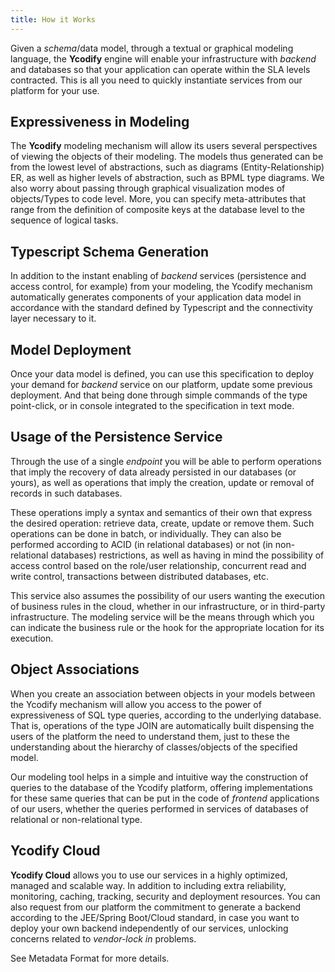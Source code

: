 ```yaml
---
title: How it Works
---
```


Given a _schema_/data model, through a textual or graphical modeling language, the **Ycodify** engine will enable your infrastructure with _backend_ and databases so that your application can operate within the SLA levels contracted. This is all you need to quickly instantiate services from our platform for your use.

## Expressiveness in Modeling

The **Ycodify** modeling mechanism will allow its users several perspectives of viewing the objects of their modeling. The models thus generated can be from the lowest level of abstractions, such as diagrams (Entity-Relationship) ER, as well as higher levels of abstraction, such as BPML type diagrams. We also worry about passing through graphical visualization modes of objects/Types to code level. More, you can specify meta-attributes that range from the definition of composite keys at the database level to the sequence of logical tasks.

## Typescript Schema Generation

In addition to the instant enabling of _backend_ services (persistence and access control, for example) from your modeling, the Ycodify mechanism automatically generates components of your application data model in accordance with the standard defined by Typescript and the connectivity layer necessary to it.

## Model Deployment

Once your data model is defined, you can use this specification to deploy your demand for _backend_ service on our platform, update some previous deployment. And that being done through simple commands of the type point-click, or in console integrated to the specification in text mode.

## Usage of the Persistence Service

Through the use of a single _endpoint_ you will be able to perform operations that imply the recovery of data already persisted in our databases (or yours), as well as operations that imply the creation, update or removal of records in such databases.

These operations imply a syntax and semantics of their own that express the desired operation: retrieve data, create, update or remove them. Such operations can be done in batch, or individually. They can also be performed according to ACID (in relational databases) or not (in non-relational databases) restrictions, as well as having in mind the possibility of access control based on the role/user relationship, concurrent read and write control, transactions between distributed databases, etc.

This service also assumes the possibility of our users wanting the execution of business rules in the cloud, whether in our infrastructure, or in third-party infrastructure. The modeling service will be the means through which you can indicate the business rule or the hook for the appropriate location for its execution.

## Object Associations

When you create an association between objects in your models between the Ycodify mechanism will allow you access to the power of expressiveness of SQL type queries, according to the underlying database. That is, operations of the type JOIN are automatically built dispensing the users of the platform the need to understand them, just to these the understanding about the hierarchy of classes/objects of the specified model.

Our modeling tool helps in a simple and intuitive way the construction of queries to the database of the Ycodify platform, offering implementations for these same queries that can be put in the code of _frontend_ applications of our users, whether the queries performed in services of databases of relational or non-relational type.

## Ycodify Cloud

**Ycodify Cloud** allows you to use our services in a highly optimized, managed and scalable way. In addition to including extra reliability, monitoring, caching, tracking, security and deployment resources. You can also request from our platform the commitment to generate a backend according to the JEE/Spring Boot/Cloud standard, in case you want to deploy your own backend independently of our services, unlocking concerns related to _vendor-lock in_ problems.

See Metadata Format for more details.
